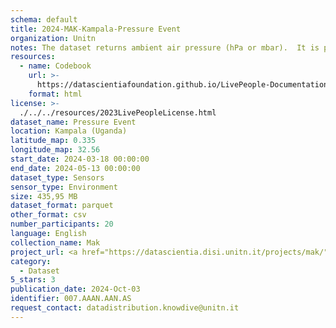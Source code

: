 ```yaml
---
schema: default
title: 2024-MAK-Kampala-Pressure Event
organization: Unitn
notes: The dataset returns ambient air pressure (hPa or mbar).  It is part of the Makerere data collection, which contains data about the everyday life activities of students coming from Makerere University located in Uganda. The data were collected via questionnaires, data coming from 30 smartphone sensors associated to thousand self-reported annotations over a period of 8 weeks.
resources:
  - name: Codebook
    url: >-
      https://datascientiafoundation.github.io/LivePeople-Documentation/codebooks/2024-MAK-Kampala-pressure.html
    format: html
license: >-
  ./../../resources/2023LivePeopleLicense.html
dataset_name: Pressure Event
location: Kampala (Uganda)
latitude_map: 0.335
longitude_map: 32.56
start_date: 2024-03-18 00:00:00
end_date: 2024-05-13 00:00:00
dataset_type: Sensors
sensor_type: Environment
size: 435,95 MB
dataset_format: parquet
other_format: csv
number_participants: 20
language: English
collection_name: Mak
project_url: <a href="https://datascientia.disi.unitn.it/projects/mak/">https://datascientia.disi.unitn.it/projects/mak/</a>
category:
  - Dataset
5_stars: 3
publication_date: 2024-Oct-03
identifier: 007.AAAN.AAN.AS
request_contact: datadistribution.knowdive@unitn.it
---
```

